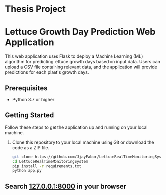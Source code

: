 # Thesis Project 
# Lettuce Growth Day Prediction Web Application

This web application uses Flask to deploy a Machine Learning (ML) algorithm for predicting lettuce growth days based on input data. Users can upload a CSV file containing relevant data, and the application will provide predictions for each plant's growth days.

## Prerequisites

- Python 3.7 or higher

## Getting Started

Follow these steps to get the application up and running on your local machine.

1. Clone this repository to your local machine using Git or download the code as a ZIP file.

   ```bash
   git clone https://github.com/JjayFabor/LettuceRealTimeMonitoringSystem.git
   cd LettuceRealTimeMonitoringSystem
   pip install -r requirements.txt
   python app.py
   
## Search <ins>127.0.0.1:8000</ins> in your browser
